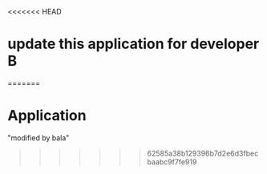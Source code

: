 <<<<<<< HEAD
# update this application for developer B
=======
# Application 
"modified by bala"
>>>>>>> 62585a38b129396b7d2e6d3fbecbaabc9f7fe919

